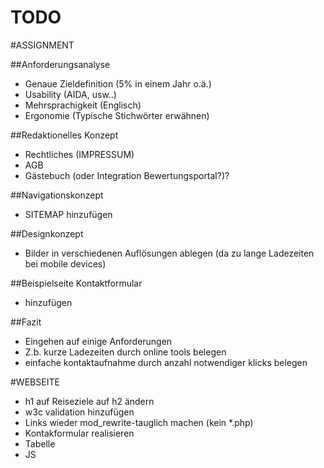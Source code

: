 TODO
================

#ASSIGNMENT

##Anforderungsanalyse

* Genaue Zieldefinition (5% in einem Jahr o.ä.)  
* Usability (AIDA, usw..)  
 * Mehrsprachigkeit (Englisch)  
* Ergonomie (Typische Stichwörter erwähnen)  

##Redaktionelles Konzept

* Rechtliches (IMPRESSUM)  
* AGB  
* Gästebuch (oder Integration Bewertungsportal?)?  

##Navigationskonzept

* SITEMAP hinzufügen  

##Designkonzept

* Bilder in verschiedenen Auflösungen ablegen (da zu lange Ladezeiten bei mobile devices)  

##Beispielseite Kontaktformular

* hinzufügen

##Fazit

* Eingehen auf einige Anforderungen
 * Z.b. kurze Ladezeiten durch online tools belegen
 * einfache kontaktaufnahme durch anzahl notwendiger klicks belegen


#WEBSEITE

* h1 auf Reiseziele auf h2 ändern
* w3c validation hinzufügen
* Links wieder mod_rewrite-tauglich machen (kein *.php)  
* Kontakformular realisieren  
 * Tabelle  
 * JS  
